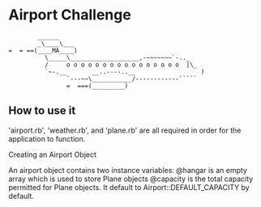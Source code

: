 Airport Challenge
=================

```
        ______
        _\____\___
=  = ==(____MA____)
          \_____\___________________,-~~~~~~~`-.._
          /     o o o o o o o o o o o o o o o o  |\_
          `~-.__       __..----..__                  )
                `---~~\___________/------------`````
                =  ===(_________)

```

How to use it
---------

'airport.rb', 'weather.rb', and 'plane.rb' are all required in order for the application to function.

Creating an Airport Object

An airport object contains two instance variables:
        @hangar is an empty array which is used to store Plane objects
        @capacity is the total capacity permitted for Plane objects. It default to Airport::DEFAULT_CAPACITY by default.

